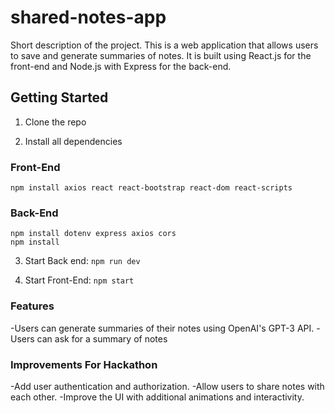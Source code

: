 # shared-notes-app

Short description of the project.
This is a web application that allows users to save and generate summaries of notes. It is built using React.js for the front-end and Node.js with Express for the back-end.

## Getting Started
1. Clone the repo

2. Install all dependencies
### Front-End
```npm install axios react react-bootstrap react-dom react-scripts```

### Back-End
```npm install dotenv express axios cors```  
```npm install``` 

3. Start Back end:
```npm run dev```

4. Start Front-End:
```npm start```

### Features
-Users can generate summaries of their notes using OpenAI's GPT-3 API.
-Users can ask for a summary of notes

### Improvements For Hackathon
-Add user authentication and authorization.
-Allow users to share notes with each other.
-Improve the UI with additional animations and interactivity.


